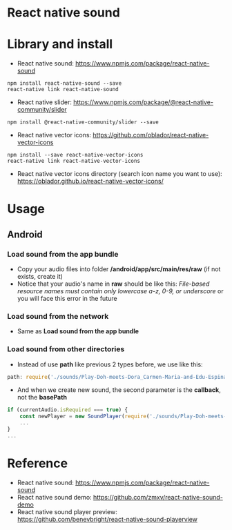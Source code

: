 # React native sound
# Library and install
- React native sound: https://www.npmjs.com/package/react-native-sound
```
npm install react-native-sound --save
react-native link react-native-sound
```
- React native slider: https://www.npmjs.com/package/@react-native-community/slider
```
npm install @react-native-community/slider --save
```
- React native vector icons: https://github.com/oblador/react-native-vector-icons
```
npm install --save react-native-vector-icons
react-native link react-native-vector-icons
```
- React native vector icons directory (search icon name you want to use): https://oblador.github.io/react-native-vector-icons/
# Usage
## Android
### Load sound from the app bundle
- Copy your audio files into folder __/android/app/src/main/res/raw__ (if not exists, create it)
- Notice that your audio's name in __raw__ should be like this: _File-based resource names must contain only lowercase a-z, 0-9, or underscore_ or you will face this error in the future
### Load sound from the network
- Same as __Load sound from the app bundle__
### Load sound from other directories
- Instead of use __path__ like previous 2 types before, we use like this:
```javascript
path: require('./sounds/Play-Doh-meets-Dora_Carmen-Maria-and-Edu-Espinal.mp3')
```
- And when we create new sound, the second parameter is the __callback__, not the __basePath__
```javascript
if (currentAudio.isRequired === true) {
    const newPlayer = new SoundPlayer(require('./sounds/Play-Doh-meets-Dora_Carmen-Maria-and-Edu-Espinal.mp3'), (error) => callback(error, newPlayer));
    ...
}
...
```
# Reference
- React native sound: https://www.npmjs.com/package/react-native-sound
- React native sound demo: https://github.com/zmxv/react-native-sound-demo
- React native sound player preview: https://github.com/benevbright/react-native-sound-playerview
